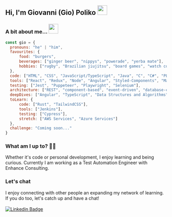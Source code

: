 ## Hi, I'm Giovanni (Gio) Poliko <img src="https://media.giphy.com/media/hvRJCLFzcasrR4ia7z/giphy.gif" width="30px" />

### A bit about me... <img src="https://media.giphy.com/media/fZ91xzFtKWmoJSD4TK/giphy.gif" height="30px" />
```javascript
const gio = {
  pronouns: "he" | "him",
  favourites: {
      food: "burgers",
      beverages: ["ginger beer", "nippys", "powerade", "yerba mate"],
      hobbies: ["rugby", "Brazilian jiujitsu", "board games", "watch collecting"]
  },
  code: ["HTML", "CSS", "JavaScript/TypeScript", "Java", "C", "C#", "PLSQL", "PHP"],
  tools: ["React", "Redux", "Node", "Angular", "Styled-Components", "Material UI", "Github-Actions", "Docker", "MySQL", "PostgreSQL", "CircleCI"],
  testing: ["Jest", "Puppeteer", "Playwright", "Selenium"],
  architecture: ["REST", "component-based", "event-driven", "database-centric", "microservices", "blockchain"],
  deepDives: ["Angular", "TypeScript", "Data Structures and Algorithms"],
  toLearn: {
      code: ["Rust", "TailwindCSS"],
      tools: ["Jenkins"],
      testing: ["Cypress"],
      stretch: ["AWS Services", "Azure Services"]
  },
  challenge: "Coming soon..."
}
```

### What am I up to? 👨‍💻
Whether it's code or personal development, I enjoy learning and being curious. Currently I am working as a Test Automation Engineer with Enhance Consulting.

### Let's chat
I enjoy connecting with other people an expanding my network of learning. If you do too, let's catch up and have a chat!
<br/><br/>
[![Linkedin Badge](https://img.shields.io/badge/-LinkedIn-blue?style=flat-square&logo=Linkedin&logoColor=white&link=https://www.linkedin.com/in/giovannipoliko/)](https://www.linkedin.com/in/giovannipoliko/)
